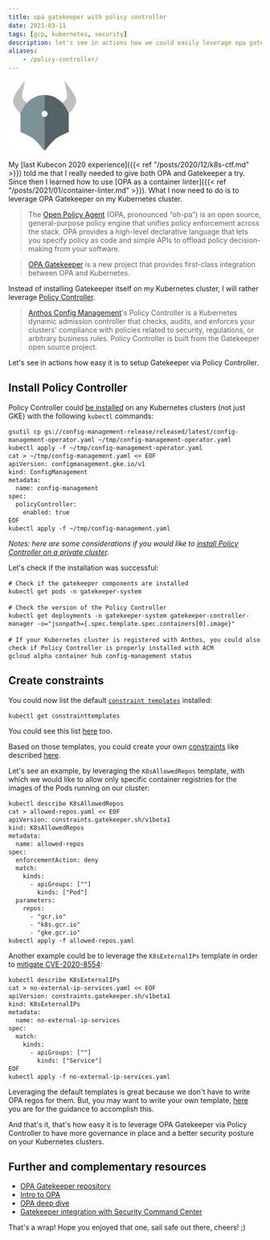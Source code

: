 ```yaml
---
title: opa gatekeeper with policy controller
date: 2021-03-11
tags: [gcp, kubernetes, security]
description: let's see in actions how we could easily leverage opa gatekeeper on any kubernetes cluster via policy controller
aliases:
    - /policy-controller/
---
```

![Logo of Open Policy Agent.](https://github.com/open-policy-agent/opa/raw/master/logo/logo-144x144.png)

My [last Kubecon 2020 experience]({{< ref "/posts/2020/12/k8s-ctf.md" >}}) told me that I really needed to give both OPA and Gatekeeper a try. Since then I learned how to use [OPA as a container linter]({{< ref "/posts/2021/01/container-linter.md" >}}). What I now need to do is to leverage OPA Gatekeeper on my Kubernetes cluster.

> The [Open Policy Agent](https://www.openpolicyagent.org/) (OPA, pronounced “oh-pa”) is an open source, general-purpose policy engine that unifies policy enforcement across the stack. OPA provides a high-level declarative language that lets you specify policy as code and simple APIs to offload policy decision-making from your software. 

> [OPA Gatekeeper](https://www.openpolicyagent.org/docs/latest/kubernetes-introduction/) is a new project that provides first-class integration between OPA and Kubernetes.

Instead of installing Gatekeeper itself on my Kubernetes cluster, I will rather leverage [Policy Controller](https://cloud.google.com/anthos-config-management/docs/concepts/policy-controller).

> [Anthos Config Management](https://cloud.google.com/anthos/config-management)'s Policy Controller is a Kubernetes dynamic admission controller that checks, audits, and enforces your clusters' compliance with policies related to security, regulations, or arbitrary business rules. Policy Controller is built from the Gatekeeper open source project.

Let's see in actions how easy it is to setup Gatekeeper via Policy Controller.

## Install Policy Controller

Policy Controller could [be installed](https://cloud.google.com/anthos-config-management/docs/how-to/installing-policy-controller) on any Kubernetes clusters (not just GKE) with the following `kubectl` commands:
```
gsutil cp gs://config-management-release/released/latest/config-management-operator.yaml ~/tmp/config-management-operator.yaml
kubectl apply -f ~/tmp/config-management-operator.yaml
cat > ~/tmp/config-management.yaml << EOF
apiVersion: configmanagement.gke.io/v1
kind: ConfigManagement
metadata:
  name: config-management
spec:
  policyController:
    enabled: true
EOF
kubectl apply -f ~/tmp/config-management.yaml
```

_Notes: here are some considerations if you would like to [install Policy Controller on a private cluster](https://cloud.google.com/anthos-config-management/docs/how-to/installing-policy-controller#installing_on_a_private_cluster)._

Let's check if the installation was successful:
```
# Check if the gatekeeper components are installed
kubectl get pods -n gatekeeper-system

# Check the version of the Policy Controller
kubectl get deployments -n gatekeeper-system gatekeeper-controller-manager -o="jsonpath={.spec.template.spec.containers[0].image}"

# If your Kubernetes cluster is registered with Anthos, you could also check if Policy Controller is properly installed with ACM
gcloud alpha container hub config-management status
```

## Create constraints

You could now list the default [`constraint templates`](https://open-policy-agent.github.io/gatekeeper/website/docs/howto#constraint-templates) installed:
```
kubectl get constrainttemplates
```
You could see this list [here](https://cloud.google.com/anthos-config-management/docs/reference/constraint-template-library) too.

Based on those templates, you could create your own [constraints](https://open-policy-agent.github.io/gatekeeper/website/docs/howto/#constraints) like described [here](https://cloud.google.com/anthos-config-management/docs/how-to/creating-constraints).

Let's see an example, by leveraging the `K8sAllowedRepos` template, with which we would like to allow only specific container registries for the images of the Pods running on our cluster:
```
kubectl describe K8sAllowedRepos
cat > allowed-repos.yaml << EOF
apiVersion: constraints.gatekeeper.sh/v1beta1
kind: K8sAllowedRepos
metadata:
  name: allowed-repos
spec:
  enforcementAction: deny
  match:
    kinds:
      - apiGroups: [""]
        kinds: ["Pod"]
  parameters:
    repos:
      - "gcr.io"
      - "k8s.gcr.io"
      - "gke.gcr.io"
kubectl apply -f allowed-repos.yaml
```

Another example could be to leverage the `K8sExternalIPs` template in order to [mitigate CVE-2020-8554](https://cloud.google.com/blog/products/application-development/protecting-your-kubernetes-deployments-policy-controller):
```
kubectl describe K8sExternalIPs
cat > no-external-ip-services.yaml << EOF
apiVersion: constraints.gatekeeper.sh/v1beta1
kind: K8sExternalIPs
metadata:
  name: no-external-ip-services
spec:
  match:
    kinds:
      - apiGroups: [""]
        kinds: ["Service"]
EOF
kubectl apply -f no-external-ip-services.yaml
```

Leveraging the default templates is great because we don't have to write OPA regos for them. But, you may want to write your own template, [here](https://cloud.google.com/anthos-config-management/docs/how-to/write-a-constraint-template) you are for the guidance to accomplish this.

And that's it, that's how easy it is to leverage OPA Gatekeeper via Policy Controller to have more governance in place and a better security posture on your Kubernetes clusters.

## Further and complementary resources

- [OPA Gatekeeper repository](https://github.com/open-policy-agent/gatekeeper)
- [Intro to OPA](https://youtu.be/Yup1FUc2Qn0)
- [OPA deep dive](https://youtu.be/Uj2N9S58GLU)
- [Gatekeeper integration with Security Command Center](https://github.com/GoogleCloudPlatform/gatekeeper-securitycenter)

That's a wrap! Hope you enjoyed that one, sail safe out there, cheers! ;)